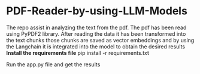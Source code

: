 # PDF-Reader-by-using-LLM-Models
The repo assist in analyzing the text from the pdf. The pdf has been read using PyPDF2 library. After reading the data it has been transformed into the text chunks those chunks are saved as vector embeddings and by using the Langchain it is integrated into the model to obtain the desired results
**Install the requirements file**
pip install -r requirements.txt

Run the app.py file and get the results
